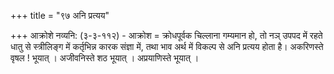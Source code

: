 +++
title = "९७ अनि प्रत्यय"

+++
आक्रोशे नव्यनि: (३-३-११२) - आक्रोश = क्रोधपूर्वक चिल्लाना गम्यमान हो, तो नञ् उपपद में रहते धातु से स्त्रीलिङ्ग में कर्तृभिन्न कारक संज्ञा में, तथा भाव अर्थ में विकल्प से अनि प्रत्यय होता है।
अकरिणस्ते वृषल ! भूयात् । अजीवनिस्ते शठ भूयात् । अप्रयाणिस्ते भूयात् ।